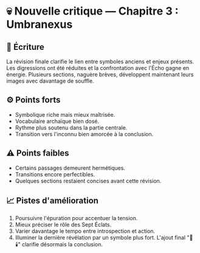# 💀 Nouvelle critique — Chapitre 3 : Umbranexus

## 🧠 Écriture
La révision finale clarifie le lien entre symboles anciens et enjeux présents. Les digressions ont été réduites et la confrontation avec l'Écho gagne en énergie.
Plusieurs sections, naguère brèves, développent maintenant leurs images avec davantage de souffle.

## ⚙️ Points forts
- Symbolique riche mais mieux maîtrisée.
- Vocabulaire archaïque bien dosé.
- Rythme plus soutenu dans la partie centrale.
- Transition vers l'inconnu bien amorcée à la conclusion.

## ⚠️ Points faibles
- Certains passages demeurent hermétiques.
- Transitions encore perfectibles.
- Quelques sections restaient concises avant cette révision.

## 📈 Pistes d'amélioration
1. Poursuivre l'épuration pour accentuer la tension.
2. Mieux préciser le rôle des Sept Éclats.
3. Varier davantage le tempo entre introspection et action.
4. Illuminer la dernière révélation par un symbole plus fort. L'ajout final "🌌🕯️" clarifie désormais la conclusion.
